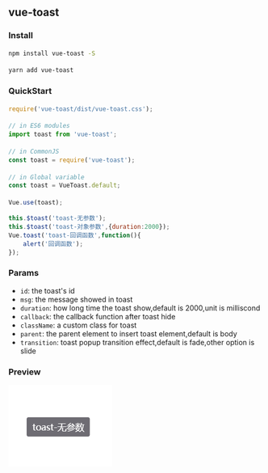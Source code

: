 ## vue-toast

### Install

```bash
npm install vue-toast -S

yarn add vue-toast
```

### QuickStart
```javascript
require('vue-toast/dist/vue-toast.css');

// in ES6 modules
import toast from 'vue-toast';

// in CommonJS
const toast = require('vue-toast');

// in Global variable
const toast = VueToast.default;

Vue.use(toast);
```
```javascript
this.$toast('toast-无参数');
this.$toast('toast-对象参数',{duration:2000});
Vue.toast('toast-回调函数',function(){
    alert('回调函数');
});
```

### Params

- `id`: the toast's id
- `msg`: the message showed in toast
- `duration`: how long time the toast show,default is 2000,unit is milliscond
- `callback`: the callback function after toast hide
- `className`: a custom class for toast
- `parent`: the parent element to insert toast element,default is body
- `transition`: toast popup transition effect,default is fade,other option is slide

### Preview

![toast image](./doc/toast.png)